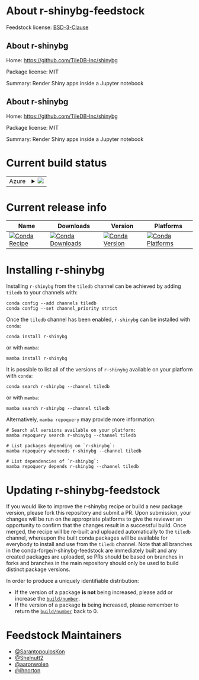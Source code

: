 About r-shinybg-feedstock
=========================

Feedstock license: [BSD-3-Clause](https://github.com/conda-forge/r-shinybg-feedstock/blob/main/LICENSE.txt)


About r-shinybg
---------------

Home: https://github.com/TileDB-Inc/shinybg

Package license: MIT

Summary: Render Shiny apps inside a Jupyter notebook

About r-shinybg
---------------

Home: https://github.com/TileDB-Inc/shinybg

Package license: MIT

Summary: Render Shiny apps inside a Jupyter notebook

Current build status
====================


<table>
    
  <tr>
    <td>Azure</td>
    <td>
      <details>
        <summary>
          <a href="https://dev.azure.com/conda-forge/feedstock-builds/_build/latest?definitionId=None&branchName=main">
            <img src="https://dev.azure.com/conda-forge/feedstock-builds/_apis/build/status/r-shinybg-feedstock?branchName=main">
          </a>
        </summary>
        <table>
          <thead><tr><th>Variant</th><th>Status</th></tr></thead>
          <tbody><tr>
              <td>linux_64_r_base4.3</td>
              <td>
                <a href="https://dev.azure.com/conda-forge/feedstock-builds/_build/latest?definitionId=None&branchName=main">
                  <img src="https://dev.azure.com/conda-forge/feedstock-builds/_apis/build/status/r-shinybg-feedstock?branchName=main&jobName=linux&configuration=linux%20linux_64_r_base4.3" alt="variant">
                </a>
              </td>
            </tr><tr>
              <td>linux_64_r_base4.4</td>
              <td>
                <a href="https://dev.azure.com/conda-forge/feedstock-builds/_build/latest?definitionId=None&branchName=main">
                  <img src="https://dev.azure.com/conda-forge/feedstock-builds/_apis/build/status/r-shinybg-feedstock?branchName=main&jobName=linux&configuration=linux%20linux_64_r_base4.4" alt="variant">
                </a>
              </td>
            </tr><tr>
              <td>osx_64_r_base4.3</td>
              <td>
                <a href="https://dev.azure.com/conda-forge/feedstock-builds/_build/latest?definitionId=None&branchName=main">
                  <img src="https://dev.azure.com/conda-forge/feedstock-builds/_apis/build/status/r-shinybg-feedstock?branchName=main&jobName=osx&configuration=osx%20osx_64_r_base4.3" alt="variant">
                </a>
              </td>
            </tr><tr>
              <td>osx_64_r_base4.4</td>
              <td>
                <a href="https://dev.azure.com/conda-forge/feedstock-builds/_build/latest?definitionId=None&branchName=main">
                  <img src="https://dev.azure.com/conda-forge/feedstock-builds/_apis/build/status/r-shinybg-feedstock?branchName=main&jobName=osx&configuration=osx%20osx_64_r_base4.4" alt="variant">
                </a>
              </td>
            </tr><tr>
              <td>win_64_r_base4.3</td>
              <td>
                <a href="https://dev.azure.com/conda-forge/feedstock-builds/_build/latest?definitionId=None&branchName=main">
                  <img src="https://dev.azure.com/conda-forge/feedstock-builds/_apis/build/status/r-shinybg-feedstock?branchName=main&jobName=win&configuration=win%20win_64_r_base4.3" alt="variant">
                </a>
              </td>
            </tr><tr>
              <td>win_64_r_base4.4</td>
              <td>
                <a href="https://dev.azure.com/conda-forge/feedstock-builds/_build/latest?definitionId=None&branchName=main">
                  <img src="https://dev.azure.com/conda-forge/feedstock-builds/_apis/build/status/r-shinybg-feedstock?branchName=main&jobName=win&configuration=win%20win_64_r_base4.4" alt="variant">
                </a>
              </td>
            </tr>
          </tbody>
        </table>
      </details>
    </td>
  </tr>
</table>

Current release info
====================

| Name | Downloads | Version | Platforms |
| --- | --- | --- | --- |
| [![Conda Recipe](https://img.shields.io/badge/recipe-r--shinybg-green.svg)](https://anaconda.org/tiledb/r-shinybg) | [![Conda Downloads](https://img.shields.io/conda/dn/tiledb/r-shinybg.svg)](https://anaconda.org/tiledb/r-shinybg) | [![Conda Version](https://img.shields.io/conda/vn/tiledb/r-shinybg.svg)](https://anaconda.org/tiledb/r-shinybg) | [![Conda Platforms](https://img.shields.io/conda/pn/tiledb/r-shinybg.svg)](https://anaconda.org/tiledb/r-shinybg) |

Installing r-shinybg
====================

Installing `r-shinybg` from the `tiledb` channel can be achieved by adding `tiledb` to your channels with:

```
conda config --add channels tiledb
conda config --set channel_priority strict
```

Once the `tiledb` channel has been enabled, `r-shinybg` can be installed with `conda`:

```
conda install r-shinybg
```

or with `mamba`:

```
mamba install r-shinybg
```

It is possible to list all of the versions of `r-shinybg` available on your platform with `conda`:

```
conda search r-shinybg --channel tiledb
```

or with `mamba`:

```
mamba search r-shinybg --channel tiledb
```

Alternatively, `mamba repoquery` may provide more information:

```
# Search all versions available on your platform:
mamba repoquery search r-shinybg --channel tiledb

# List packages depending on `r-shinybg`:
mamba repoquery whoneeds r-shinybg --channel tiledb

# List dependencies of `r-shinybg`:
mamba repoquery depends r-shinybg --channel tiledb
```




Updating r-shinybg-feedstock
============================

If you would like to improve the r-shinybg recipe or build a new
package version, please fork this repository and submit a PR. Upon submission,
your changes will be run on the appropriate platforms to give the reviewer an
opportunity to confirm that the changes result in a successful build. Once
merged, the recipe will be re-built and uploaded automatically to the
`tiledb` channel, whereupon the built conda packages will be available for
everybody to install and use from the `tiledb` channel.
Note that all branches in the conda-forge/r-shinybg-feedstock are
immediately built and any created packages are uploaded, so PRs should be based
on branches in forks and branches in the main repository should only be used to
build distinct package versions.

In order to produce a uniquely identifiable distribution:
 * If the version of a package **is not** being increased, please add or increase
   the [``build/number``](https://docs.conda.io/projects/conda-build/en/latest/resources/define-metadata.html#build-number-and-string).
 * If the version of a package **is** being increased, please remember to return
   the [``build/number``](https://docs.conda.io/projects/conda-build/en/latest/resources/define-metadata.html#build-number-and-string)
   back to 0.

Feedstock Maintainers
=====================

* [@SarantopoulosKon](https://github.com/SarantopoulosKon/)
* [@Shelnutt2](https://github.com/Shelnutt2/)
* [@aaronwolen](https://github.com/aaronwolen/)
* [@ihnorton](https://github.com/ihnorton/)

